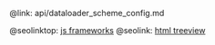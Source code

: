 @link: api/dataloader_scheme_config.md

@seolinktop: [js frameworks](https://webix.com)
@seolink: [html treeview](https://webix.com/widget/tree/)